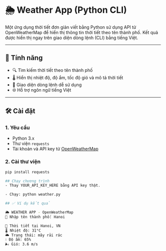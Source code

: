 # 🌦 Weather App (Python CLI)

Một ứng dụng thời tiết đơn giản viết bằng Python sử dụng API từ OpenWeatherMap để hiển thị thông tin thời tiết theo tên thành phố. Kết quả được hiển thị ngay trên giao diện dòng lệnh (CLI) bằng tiếng Việt.

---

## 🚀 Tính năng

- 🔍 Tìm kiếm thời tiết theo tên thành phố
- 🌡 Hiển thị nhiệt độ, độ ẩm, tốc độ gió và mô tả thời tiết
- 📍 Giao diện dòng lệnh dễ sử dụng
- 🌐 Hỗ trợ ngôn ngữ tiếng Việt


---

## 🛠 Cài đặt

### 1. Yêu cầu
- Python 3.x
- Thư viện `requests`
- Tài khoản và API key từ [OpenWeatherMap](https://openweathermap.org/api)

### 2. Cài thư viện

```bash
pip install requests

## Chạy chương trình
- Thay YOUR_API_KEY_HERE bằng API key thật.

- Chạy: python weather.py

## ✅ Ví dụ kết quả

🌦 WEATHER APP - OpenWeatherMap
🔎 Nhập tên thành phố: Hanoi

📍 Thời tiết tại Hanoi, VN
🌡 Nhiệt độ: 31°C
🌥 Trạng thái: mây rải rác
💧 Độ ẩm: 65%
🌬 Gió: 3.6 m/s
